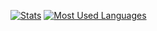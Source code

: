 [![Stats](https://github-readme-stats.vercel.app/api?username=PDJazzHands&show_icons=true&count_private=true&line_height=21&theme=onedark)](https://github.com/anuraghazra/github-readme-stats)
[![Most Used Languages](https://github-readme-stats.vercel.app/api/top-langs/?username=PDJazzHands&layout=compact&theme=onedark)](https://github.com/anuraghazra/github-readme-stats)
